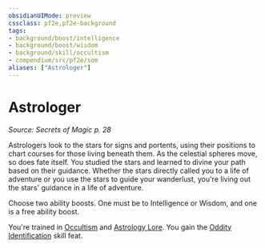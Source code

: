 ```yaml
---
obsidianUIMode: preview
cssclass: pf2e,pf2e-background
tags:
- background/boost/intelligence
- background/boost/wisdom
- background/skill/occultism
- compendium/src/pf2e/som
aliases: ["Astrologer"]
---
```

# Astrologer
*Source: Secrets of Magic p. 28*  

Astrologers look to the stars for signs and portents, using their positions to chart courses for those living beneath them. As the celestial spheres move, so does fate itself. You studied the stars and learned to divine your path based on their guidance. Whether the stars directly called you to a life of adventure or you use the stars to guide your wanderlust, you're living out the stars' guidance in a life of adventure.

Choose two ability boosts. One must be to Intelligence or Wisdom, and one is a free ability boost.

You're trained in [Occultism](skills.md#Occultism) and [Astrology Lore](skills.md#Lore). You gain the [Oddity Identification](oddity-identification.md) skill feat.